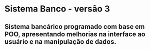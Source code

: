 # Sistema Banco - versão 3
## Sistema bancárico programado com base em POO, apresentando melhorias na interface ao usuário e na manipulação de dados.
